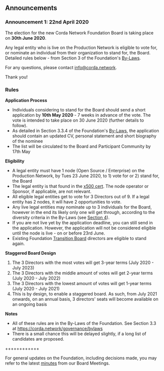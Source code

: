  ## Announcements 

### Announcement 1: 22nd April 2020

The election for the new Corda Network Foundation Board is taking place on **30th June 2020**. 

Any legal entity who is live on the Production Network is eligible to vote for, or nominate an individual from their organization to stand for, the Board. Detailed rules below - from Section 3 of the Foundation's [By-Laws](https://corda.network/governance/bylaws). 

For any questions, please contact info@corda.network. 

Thank you!


### Rules
**Application Process**
- Individuals considering to stand for the Board should send a short application by **10th May 2020** - 7 weeks in advance of the vote. The vote is intended to take place on 30 June 2020 (further details to follow). 
- As detailed in Section 3.3.4 of the Foundation's [By-Laws](https://corda.network/governance/bylaws), the application should contain an updated CV, personal statement and short biography of the nominee
- The list will be circulated to the Board and Participant Community by 17th May

**Eligibility**
- A legal entity must have 1 node (Open Source / Enterprise) on the Production Network, by Tues 23 June 2020, to 1)	vote for or 2) stand for, the Board
- The legal entity is that found in the [x500 cert](https://corda.network/participation/distinguishedname.html/). The node operator or Sponsor, if applicable, are not relevant.
- All eligible legal entities get to vote for 3 Directors out of 9. If a legal entity has 2 nodes, it will have 2 opportunities to vote. 
- Any live legal entities may nominate up to 3 individuals for the Board, however in the end its likely only one will get through, according to the diversity criteria in the By-Laws (see [Section 4](https://corda.network/governance/bylaws)).
- If you are not live yet by the application deadline, you can still send in the application. However, the application will not be considered eligible until the node is live - on or before 23rd June.
- Existing Foundation [Transition Board](https://corda.network/governance/board-election/) directors are eligible to stand again. 

**Staggered Board Design**
1. The 3 Directors with the most votes will get 3-year terms (July 2020 - July 2023)
2. The 3 Directors with the middle amount of votes will get 2-year terms (July 2020 - July 2022)
3. The 3 Directors with the lowest amount of votes will get 1-year terms (July 2020 - July 2021)
4.	This is by design, to enable a staggered board. As such, from July 2021 onwards, on an annual basis, 3 directors' seats will become available on an ongoing basis

**Notes**
- All of these rules are in the By-Laws of the Foundation. See Section 3.3 at https://corda.network/governance/bylaws
- There is a small chance this will be delayed slightly, if a long list of candidates are proposed.

++++++++++++

For general updates on the Foundation, including decisions made, you may refer to the latest [minutes](/minutes/index) from our Board Meetings.   
